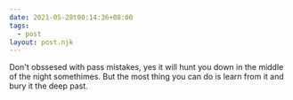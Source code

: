 ```yaml
---
date: 2021-05-28t00:14:36+08:00
tags:
  - post
layout: post.njk
---
```

Don't obssesed with pass mistakes, yes it will hunt you down in the middle of the night somethimes. But the most thing you can do is learn from it and bury it the deep past. 